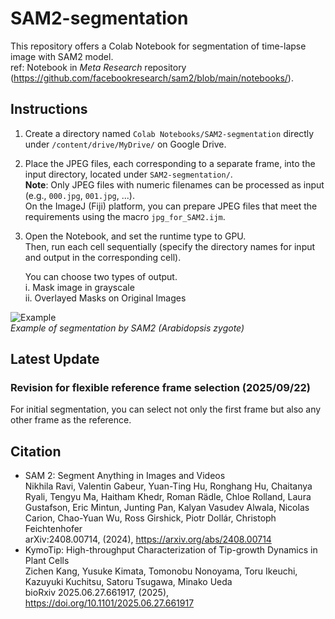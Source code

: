 # SAM2-segmentation

This repository offers a Colab Notebook for segmentation of time-lapse image with SAM2 model.<br>
ref: Notebook in *Meta Research* repository (https://github.com/facebookresearch/sam2/blob/main/notebooks/).<br>

## Instructions

1. Create a directory named `Colab Notebooks/SAM2-segmentation` directly under `/content/drive/MyDrive/` on Google Drive.<br>

2. Place the JPEG files, each corresponding to a separate frame, into the input directory, located under `SAM2-segmentation/`.<br>
   **Note**: Only JPEG files with numeric filenames can be processed as input (e.g., `000.jpg`, `001.jpg`, ...).<br>
   On the ImageJ (Fiji) platform, you can prepare JPEG files that meet the requirements using the macro `jpg_for_SAM2.ijm`. <br>
   
3. Open the Notebook, and set the runtime type to GPU.<br>
   Then, run each cell sequentially (specify the directory names for input and output in the corresponding cell).<br>
   
   You can choose two types of output.<br>
      i. Mask image in grayscale<br>
      ii. Overlayed Masks on Original Images<br>

![Example](images/Example.gif)<br>
*Example of segmentation by SAM2 (Arabidopsis zygote)*

## Latest Update
### **Revision for flexible reference frame selection (2025/09/22)**
For initial segmentation, you can select not only the first frame but also any other frame as the reference.
   
## Citation
- SAM 2: Segment Anything in Images and Videos<br>
  Nikhila Ravi, Valentin Gabeur, Yuan-Ting Hu, Ronghang Hu, Chaitanya Ryali, Tengyu Ma, Haitham Khedr, Roman Rädle, Chloe Rolland, Laura Gustafson, Eric Mintun, Junting Pan, Kalyan Vasudev Alwala, Nicolas Carion, Chao-Yuan Wu, Ross Girshick, Piotr Dollár, Christoph Feichtenhofer<br>
  arXiv:2408.00714, (2024), https://arxiv.org/abs/2408.00714
- KymoTip: High-throughput Characterization of Tip-growth Dynamics in Plant Cells<br>
  Zichen Kang, Yusuke Kimata, Tomonobu Nonoyama, Toru Ikeuchi, Kazuyuki Kuchitsu, Satoru Tsugawa, Minako Ueda<br>
  bioRxiv 2025.06.27.661917, (2025), https://doi.org/10.1101/2025.06.27.661917
